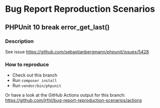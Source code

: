# Bug Report Reproduction Scenarios

## PHPUnit 10 break error_get_last()

### Description

See issue https://github.com/sebastianbergmann/phpunit/issues/5428


### How to reproduce

* Check out this branch
* Run `composer install`
* Run `vendor/bin/phpunit`

Or have a look at the GitHub Actions output for this branch: https://github.com/jrfnl/bug-report-reproduction-scenarios/actions

